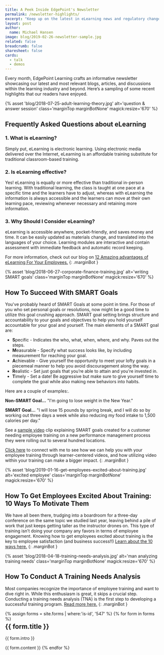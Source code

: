 ```yaml
---
title: A Peek Inside EdgePoint's Newsletter
permalink: /newsletter-highlights/
excerpt: "Keep up on the latest in eLearning news and regulatory changes by subscribing to updates from our eLearning blog."
layout: post
author:
  name: Michael Hansen
image: blog/2019-02-26-newsletter-sample.jpg
related: false
breadcrumb: false
sharesheet: false
cards:
  - talk
  - demos
---
```

<div class="pillar">
    <p>Every month, EdgePoint Learning crafts an informative newsletter showcasing our latest and most relevant blogs, articles, and discussions within the learning industry and beyond. Here’s a sampling of some recent highlights that our readers have enjoyed.</p>
</div>

{% asset 'blog/2018-07-25-adult-learning-theory.jpg'
   alt='question & answer session'
   class='marginTop marginBotNone'
   magick:resize='670' %}

## Frequently Asked Questions about eLearning

### 1. What is eLearning?

Simply put, eLearning is electronic learning. Using electronic media delivered over the Internet, eLearning is an affordable training substitute for traditional classroom-based training.

### 2. Is eLearning effective?

Yes! eLearning is equally or more effective than traditional in-person learning. With traditional learning, the class is taught at one pace at a specific time and the learners have to adjust, whereas with eLearning the information is always accessible and the learners can move at their own learning pace, reviewing whenever necessary and retaining more information.

### 3. Why Should I Consider eLearning?

eLearning is accessible anywhere, pocket-friendly, and saves money and time. It can be easily updated as materials change, and translated into the languages of your choice. Learning modules are interactive and contain assessment with immediate feedback and automatic record keeping.

For more information, check out our blog on [12 Amazing advantages of eLearning For Your Employees.](/blog/advantages-of-elearning/)
{: .marginBot }


{% asset 'blog/2018-06-27-corporate-finance-training.jpg'
   alt='writing SMART goals'
   class='marginTop marginBotNone'
   magick:resize='670' %}

## How To Succeed With SMART Goals
You've probably heard of SMART Goals at some point in time. For those of you who set personal goals or resolutions, now might be a good time to utilize this goal crushing approach. SMART goal setting brings structure and accountability to your goals and objectives to help you hold yourself accountable for your goal and yourself. The main elements of a SMART goal are:

- **S**pecific - Indicates the who, what, when, where, and why. Paves out the steps.
- **M**easurable - Specify what success looks like, by including measurement for reaching your goal.
- **A**chievable - Give yourself the opportunity to meet your lofty goals in a piecemeal manner to help you avoid discouragement along the way.
- **R**ealistic - Set just goals that you’re able to attain and you're invested in.
- **T**imely - Set a date! Be aggressive but make sure to give yourself time to complete the goal while also making new behaviors into habits.

Here are a couple of examples:.

**Non-SMART Goal...** "I'm going to lose weight in the New Year."

**SMART Goal...** "I will lose 15 pounds by spring break, and I will do so by working out three days a week while also reducing my food intake to 1,500 calories per day.”

See a [sample video](/demo/goal-setting/) clip explaining SMART goals created for a customer needing employee training on a new performance management process they were rolling out to several hundred locations.

[Click here](/form/talk/) to connect with me to see how we can help you with your employee training through learner-centered videos, and how utilizing video within your training can make a bigger impact.
{: .marginBot }


{% asset 'blog/2019-01-16-get-employees-excited-about-training.jpg'
   alt='excited employee'
   class='marginTop marginBotNone'
   magick:resize='670' %}

## How To Get Employees Excited About Training: 10 Ways To Motivate Them

We have all been there, trudging into a boardroom for a three-day conference on the same topic we studied last year, leaving behind a pile of work that just keeps getting taller as the instructor drones on. This type of training isn’t doing your company any favors in terms of employee engagement. Knowing how to get employees excited about training is the key to employee satisfaction (and business success!!) [Learn about the 10 ways here.](/blog/get-employees-excited-about-training/)
{: .marginBot }


{% asset 'blog/2018-04-18-training-needs-analysis.jpg'
   alt='man analyzing training needs'
   class='marginTop marginBotNone'
   magick:resize='670' %}

## How To Conduct A Training Needs Analysis

Most companies recognize the importance of employee training and want to dive right in. While this enthusiasm is great, it skips a crucial step. Conducting a training needs analysis (TNA) is the first step to developing a successful training program. [Read more here.](/blog/training-needs-analysis/)
{: .marginBot }

<div class="pillar marginTop">
  {% assign forms = site.forms | where:'is-id', '547' %}
  {% for form in forms %}
    <h2 style="margin-top:0.2em">{{ form.title }}</h2>
    <p class="marginBot marginTop">{{ form.intro }}</p>
    {{ form.content }}
  {% endfor %}
</div>
